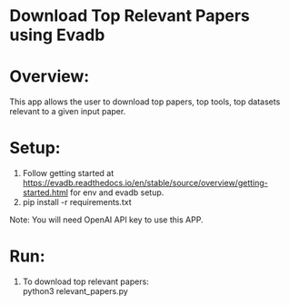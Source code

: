 # Download Top Relevant Papers using Evadb

# Overview:
This app allows the user to download top papers, top tools, top datasets relevant to a given input paper.

# Setup:
1. Follow getting started at https://evadb.readthedocs.io/en/stable/source/overview/getting-started.html for env and evadb setup.
2. pip install -r requirements.txt

Note: You will need OpenAI API key to use this APP.

# Run:
1. To download top relevant papers:\
python3 relevant_papers.py
